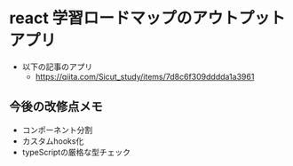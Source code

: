 # react 学習ロードマップのアウトプットアプリ

- 以下の記事のアプリ
  - https://qiita.com/Sicut_study/items/7d8c6f309dddda1a3961

## 今後の改修点メモ

- コンポーネント分割
- カスタムhooks化
- typeScriptの厳格な型チェック

